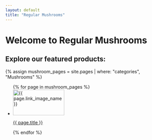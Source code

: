 ```yaml
---
layout: default
title: "Regular Mushrooms"
---
```

<div class="container">

<h1> Welcome to Regular Mushrooms </h1>

</div>

<div class="container">

<h2> Explore our featured products: </h2>

{% assign mushroom_pages = site.pages | where: "categories", "Mushrooms" %}
    <ul class="my_list">
    {% for page in mushroom_pages %}
    <!-- <div class="container"> -->
        <li>
            <a href="{{ page.url }}"><img src="{{ page.link_image_path}}" alt="{{ page.link_image_name }}" style="width:160px; height:80px"></a>
            <p><a href="{{ page.url }}"> {{ page.title }} </a></p>
        </li>
    <!-- </div> -->
    {% endfor %}
    </ul>
</div>
